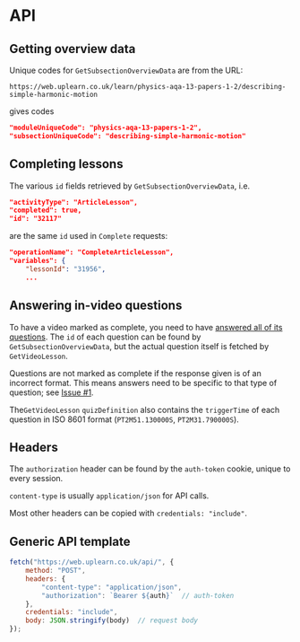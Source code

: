 # API

## Getting overview data

Unique codes for `GetSubsectionOverviewData` are from the URL:
```
https://web.uplearn.co.uk/learn/physics-aqa-13-papers-1-2/describing-simple-harmonic-motion
```
gives codes 
```json
"moduleUniqueCode": "physics-aqa-13-papers-1-2",
"subsectionUniqueCode": "describing-simple-harmonic-motion"
```

## Completing lessons

The various `id` fields retrieved by `GetSubsectionOverviewData`, i.e.
```json
"activityType": "ArticleLesson",
"completed": true,
"id": "32117"
```
are the same `id` used in `Complete` requests:
```json
"operationName": "CompleteArticleLesson",
"variables": {
    "lessonId": "31956",
    ...
```

## Answering in-video questions

To have a video marked as complete, you need to have [answered all of its questions](https://help.uplearn.co.uk/en/articles/10546579-why-aren-t-my-videos-being-ticked-off). The `id` of each question can be found by `GetSubsectionOverviewData`, but the actual question itself is fetched by `GetVideoLesson`.

Questions are not marked as complete if the response given is of an incorrect format. This means answers need to be specific to that type of question; see [Issue #1](https://github.com/shrub719/better-learn/issues/1).

The`GetVideoLesson` `quizDefinition` also contains the `triggerTime` of each question in ISO 8601 format (`PT2M51.130000S`, `PT2M31.790000S`).

## Headers

The `authorization` header can be found by the `auth-token` cookie, unique to every session.

`content-type` is usually `application/json` for API calls.

Most other headers can be copied with `credentials: "include"`.

## Generic API template

```js
fetch("https://web.uplearn.co.uk/api/", {
    method: "POST",
    headers: {
        "content-type": "application/json",
        "authorization": `Bearer ${auth}`  // auth-token
    },
    credentials: "include",
    body: JSON.stringify(body)  // request body
});
```
